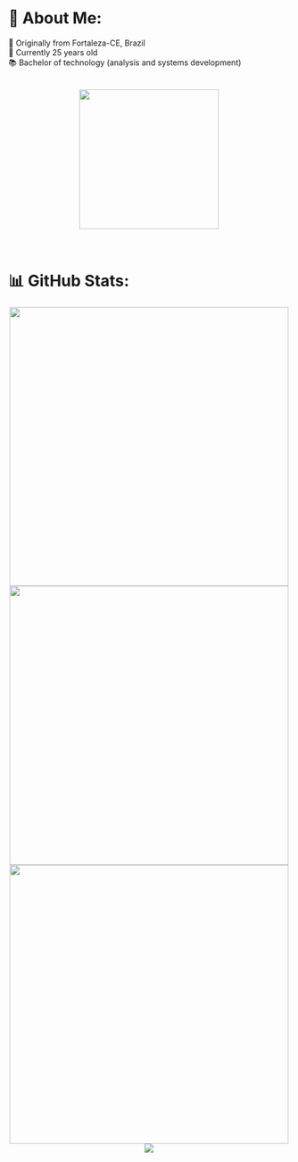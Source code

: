 # 💫 About Me:

<div>
  <div>
    📌 Originally from Fortaleza-CE, Brazil<br>
    📆 Currently 25 years old<br>
    📚 Bachelor of technology (analysis and systems development)<br>
  </div>

  <br>
  <br>
  <div align="center">
    <img src="https://github.com/romulodeoliveira/romulodeoliveira/blob/main/img/mygif.gif" width="250">
  </div>
  <br>
  <br>
</div>

# 📊 GitHub Stats:

<div align="center">
  <img width="500" src="https://github-readme-stats.vercel.app/api?username=romulodeoliveira&theme=vision-friendly-dark&hide_border=true&include_all_commits=true&count_private=true"><br>
  <img width="500" src="https://github-readme-streak-stats.herokuapp.com/?user=romulodeoliveira&theme=vision-friendly-dark&hide_border=true"><br>
  <img width="500" src="https://github-readme-stats.vercel.app/api/top-langs/?username=romulodeoliveira&langs_count=10&theme=vision-friendly-dark&hide_border=true&include_all_commits=true&count_private=true&layout=compact"><br>
  <img src="https://visitcount.itsvg.in/api?id=romulodeoliveira&icon=2&color=12">
</div>
